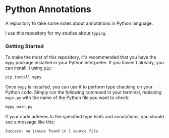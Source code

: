 # Python Annotations

A repository to take some notes about annotations in Python language.

I use this repository for my studies about `typing`.

### Getting Started

To make the most of this repository, it's recommended that you have the `mypy` package installed in your Python interpreter. If you haven't already, you can install it using `pip`:

```bash
pip install mypy
```

Once `mypy` is installed, you can use it to perform type checking on your Python code. Simply run the following command in your terminal, replacing `main.py` with the name of the Python file you want to check:

```bash
mypy main.py
```

If your code adheres to the specified type hints and annotations, you should see a message like this:

```bash
Success: no issues found in 1 source file
```
